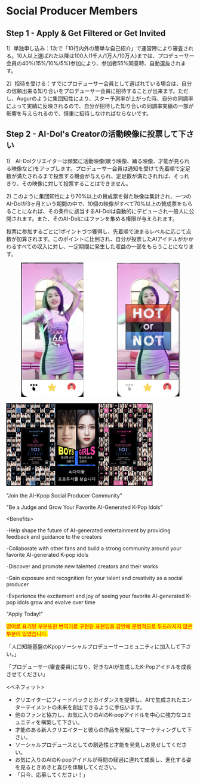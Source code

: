 # Social Producer Members

## Step 1 - Apply & Get Filtered or Get Invited



1）単独申し込み：1次で「10行内外の簡単な自己紹介」で運営陣により審査される。10人以上選ばれた以降は100人(1千人/1万人/10万人)までは、プロデューサー会員の40%(15%/10%/5%)参加により、参加者55%同意時、自動選抜されます。



2）招待を受ける：すでにプロデューサー会員として選ばれている場合は、自分の信頼出来る知り合いをプロデューサー会員に招待することが出来ます。ただし、Augurのように集団知性により、スター予測率が上がった時、自分の同調率によって実績に反映されるので、自分が招待した知り合いの同調率実績の一部が影響を与えられるので、慎重に招待しなければならないです。





## Step 2 - AI-Dol's Creatorの活動映像に投票して下さい



&#x20;1\)　AI-Dolクリエイターは頻繁に活動映像(歌う映像、踊る映像、才能が見られる映像など)をアップします。プロデューサー会員は通知を受けて先着順で定足数が満たされるまで投票する機会が与えられ、定足数が満たされれば、そっれきり、その映像に対して投票することはできません。



2\) このように集団知性により70%以上の賛成票を得た映像は集計され、一つのAI-Dolが3ヶ月という期間の中で、10個の映像がすべて70%以上の賛成票をもらることになれば、その条件に該当するAI-Dolは自動的にデビューされ一般人に公開されます。また、そのAI-Dolにはファンを集める権限が与えられます。



投票に参加するごとに1ポイントづつ獲得し、先着順で決まるレベルに応じて点数が加算されます。このポイントに比例され、自分が投票したAIアイドルがかかわるすべての収入に対し、一定期間に発生した収益の一部をもらうことになります。



<figure><img src="../../../../.gitbook/assets/image (5) (1).png" alt=""><figcaption></figcaption></figure>

![](<../../../../.gitbook/assets/image (6).png>)

"Join the AI-Kpop Social Producer Community"

"Be a Judge and Grow Your Favorite AI-Generated K-Pop Idols"

\<Benefits>

\-Help shape the future of AI-generated entertainment by providing feedback and guidance to the creators

\-Collaborate with other fans and build a strong community around your favorite AI-generated K-pop idols

\-Discover and promote new talented creators and their works

\-Gain exposure and recognition for your talent and creativity as a social producer

\-Experience the excitement and joy of seeing your favorite AI-generated K-pop idols grow and evolve over time

"Apply Today!"

<mark style="color:red;">영어로 표기된 부분또한 번역기로 구현된 표현임을 감안해 문법적으로 두드러지지 않은 부분이 있었습니다.</mark>

「人口知能基盤のKpopソーシャルプロデューサーコミュニティに加入して下さい。」&#x20;

「プロデューサー(審査委員)になり、好きなAIが生成したK-Popアイドルを成長させてください」

&#x20;<ベネフィット>

* クリエイターにフィードバックとガイダンスを提供し、AIで生成されたエンターテイメントの未来を創出できるように手伝います。
* 他のファンと協力し、お気に入りのAIのK-popアイドルを中心に強力なコミュニティを構築して下さい。
* 才能のある新人クリエイターと彼らの作品を発掘してマーケティングして下さい。
* ソーシャルプロデュースとしての創造性と才能を発見しお見せしてください。
* お気に入りのAIのK-popアイドルが時間の経過に連れて成長し、進化する姿を見るときめきと喜びを体験してください。
* &#x20;「只今、応募してください！」
